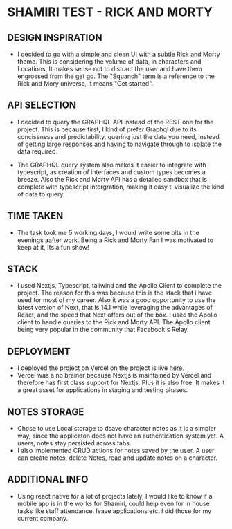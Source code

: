 # SHAMIRI TEST -  RICK AND MORTY

## DESIGN INSPIRATION
- I decided to go with a simple and clean UI with a subtle Rick and Morty theme. This is considering the volume of data, in characters and Locations, It makes sense not to distract the user and have them engrossed from the get go. The "Squanch" term is a reference to the Rick and Mory universe, it means "Get started".


## API SELECTION

- I decided to query the GRAPHQL API instead of the REST one for the project. This is because first, I kind of prefer Graphql due to its conciseness and predictability, quering just the data you need, instead of getting large responses and having to navigate through to isolate the data required.

- The GRAPHQL query system also makes it easier to integrate with typescript, as creation of interfaces and custom types becomes a 
 breeze. Also the Rick and Morty API has a detailed sandbox that is complete with typescript intergration, making it easy ti visualize the kind of data to query.


 ## TIME TAKEN

 - The task took me 5 working days, I would write some bits in the evenings aafter work. Being a Rick and Morty Fan I was motivated to keep at it, Its a fun show!

 ## STACK
 - I used Nextjs, Typescript, tailwind and the Apollo Client to complete the project. The reason for this was because this is the stack that i have used for most of my career. Also it was a good opportunity to use the latest version of Next, that is 14.1 while leveraging the advantages of React, and the speed that Next offers out of the box. I used the Apollo client to handle queries to the Rick and Morty API. The Apollo client being very popular in the community that Facebook's Relay.

 ## DEPLOYMENT
 - I deployed the project on Vercel on the project is live [here](https://ricklocations.vercel.app).
 - Vercel was a no brainer because Nextjs is maintained by Vercel and therefore has first class support for Nextjs. Plus it is also free. It makes it a great asset for applications in staging and testing phases.

 ## NOTES STORAGE
 - Chose to use Local storage to dsave character notes as it is a simpler way, since the applicaton does not have an authentication system yet. A users, notes stay persisted across tabs.
 - I also Implemented CRUD actions for notes saved by the user. A user can create notes, delete Notes, read and update notes on a character.


## ADDITIONAL INFO
- Using react native for a lot of projects lately, I would like to know if a mobile app is in the works for Shamiri, could help even for in house tasks like staff attendance, leave applications etc. I did those for my current company.